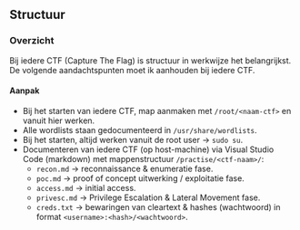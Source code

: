 ## Structuur

### Overzicht

Bij iedere CTF (Capture The Flag) is structuur in werkwijze het belangrijkst. De volgende aandachtspunten moet ik aanhouden bij iedere CTF.

#### Aanpak

- Bij het starten van iedere CTF, map aanmaken met `/root/<naam-ctf>` en vanuit hier werken.
- Alle wordlists staan gedocumenteerd in `/usr/share/wordlists`.
- Bij het starten, altijd werken vanuit de root user -> `sudo su`.
- Documenteren van iedere CTF (op host-machine) via Visual Studio Code (markdown) met mappenstructuur `/practise/<ctf-naam>/`:
    - `recon.md` -> reconnaissance & enumeratie fase.
    - `poc.md` -> proof of concept uitwerking / exploitatie fase.
    - `access.md` -> initial access.
    - `privesc.md` -> Privilege Escalation & Lateral Movement fase.
    - `creds.txt` -> bewaringen van cleartext & hashes (wachtwoord) in format `<username>:<hash>/<wachtwoord>`. 

